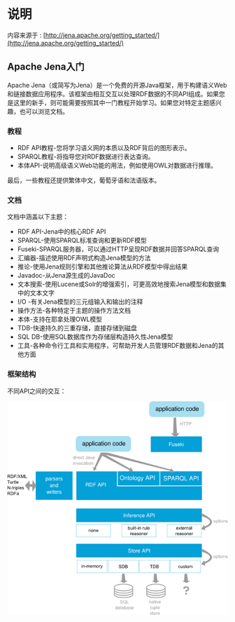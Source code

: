 # 说明

内容来源于 : [http://jena.apache.org/getting_started/](http://jena.apache.org/getting_started/)

## Apache Jena入门
Apache Jena（或简写为Jena）是一个免费的开源Java框架，用于构建语义Web和链接数据应用程序。该框架由相互交互以处理RDF数据的不同API组成。如果您是这里的新手，则可能需要按照其中一门教程开始学习。如果您对特定主题感兴趣，也可以浏览文档。

### 教程

- RDF API教程-您将学习语义网的本质以及RDF背后的图形表示。
- SPARQL教程-将指导您对RDF数据进行表达查询。
- 本体API-说明高级语义Web功能的用法，例如使用OWL对数据进行推理。

最后，一些教程还提供繁体中文，葡萄牙语和法语版本。

### 文档

文档中涵盖以下主题：

- RDF API-Jena中的核心RDF API
- SPARQL-使用SPARQL标准查询和更新RDF模型
- Fuseki-SPARQL服务器，可以通过HTTP呈现RDF数据并回答SPARQL查询
- 汇编器-描述使用RDF声明式构造Jena模型的方法
- 推论-使用Jena规则引擎和其他推论算法从RDF模型中得出结果
- Javadoc-从Jena源生成的JavaDoc
- 文本搜索-使用Lucene或Solr的增强索引，可更高效地搜索Jena模型和数据集中的文本文字
- I/O -有关Jena模型的三元组输入和输出的注释
- 操作方法-各种特定于主题的操作方法文档
- 本体-支持在耶拿处理OWL模型
- TDB-快速持久的三重存储，直接存储到磁盘
- SQL DB-使用SQL数据库作为存储层构造持久性Jena模型
- 工具-各种命令行工具和实用程序，可帮助开发人员管理RDF数据和Jena的其他方面

### 框架结构

不同API之间的交互：

![](./assests/img/jena-architecture.png)

